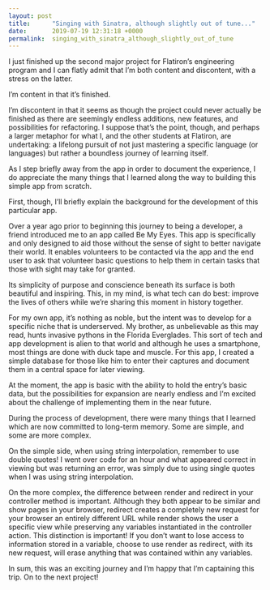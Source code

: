 ```yaml
---
layout: post
title:      "Singing with Sinatra, although slightly out of tune..."
date:       2019-07-19 12:31:18 +0000
permalink:  singing_with_sinatra_although_slightly_out_of_tune
---
```



I just finished up the second major project for Flatiron’s engineering program and I can flatly admit that I’m both content and discontent, with a stress on the latter. 

I’m content in that it’s finished.

I’m discontent in that it seems as though the project could never actually be finished as there are seemingly endless additions, new features, and possibilities for refactoring. I suppose that’s the point, though, and perhaps a larger metaphor for what I, and the other students at Flatiron, are undertaking: a lifelong pursuit of not just mastering a specific language (or languages) but rather a boundless journey of learning itself.

As I step briefly away from the app in order to document the experience, I do appreciate the many things that I learned along the way to building this simple app from scratch.

First, though, I’ll briefly explain the background for the development of this particular app.

Over a year ago prior to beginning this journey to being a developer, a friend introduced me to an app called Be My Eyes. This app is specifically and only designed to aid those without the sense of sight to better navigate their world. It enables volunteers to be contacted via the app and the end user to ask that volunteer basic questions to help them in certain tasks that those with sight may take for granted.

Its simplicity of purpose and conscience beneath its surface is both beautiful and inspiring. This, in my mind, is what tech can do best: improve the lives of others while we’re sharing this moment in history together.

For my own app, it’s nothing as noble, but the intent was to develop for a specific niche that is underserved. My brother, as unbelievable as this may read, hunts invasive pythons in the Florida Everglades. This sort of tech and app development is alien to that world and although he uses a smartphone, most things are done with duck tape and muscle. For this app, I created a simple database for those like him to enter their captures and document them in a central space for later viewing. 

At the moment, the app is basic with the ability to hold the entry’s basic data, but the possibilities for expansion are nearly endless and I’m excited about the challenge of implementing them in the near future.

During the process of development, there were many things that I learned which are now committed to long-term memory. Some are simple, and some are more complex. 

On the simple side, when using string interpolation, remember to use double quotes! I went over code for an hour and what appeared correct in viewing but was returning an error, was simply due to using single quotes when I was using string interpolation.

On the more complex, the difference between render and redirect in your controller method is important. Although they both appear to be similar and show pages in your browser, redirect creates a completely new request for your browser an entirely different URL while render shows the user a specific view while preserving any variables instantiated in the controller action. This distinction is important! If you don’t want to lose access to information stored in a variable, choose to use render as redirect, with its new request, will erase anything that was contained within any variables. 

In sum, this was an exciting journey and I’m happy that I’m captaining this trip. On to the next project!
